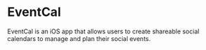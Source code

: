 # EventCal
EventCal is an iOS app that allows users to create shareable social calendars to manage and plan their social events.

